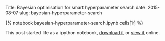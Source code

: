 Title: Bayesian optimisation for smart hyperparameter search
date: 2015-08-07
slug: bayesian-hyperparameter-search

{% notebook bayesian-hyperparameter-search.ipynb cells[1:] %}

This post started life as a ipython notebook,
[download it](/downloads/notebooks/bayesian-hyperparameter-search.ipynb)
or
[view it](http://nbviewer.ipython.org/url/betatim.github.io//downloads/notebooks/bayesian-hyperparameter-search.ipynb) online.

